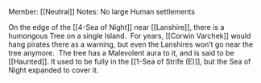 Member: [[Neutral]]
Notes: No large Human settlements

On the edge of the [[4-Sea of Night]] near [[Lanshire]], there is a humongous Tree on a single Island.  For years, [[Corwin Varchek]] would hang pirates there as a warning, but even the Lanshires won’t go near the tree anymore.  The tree has a Malevolent aura to it, and is said to be [[Haunted]].  It used to be fully in the [[1-Sea of Strife (E)]], but the Sea of Night expanded to cover it.